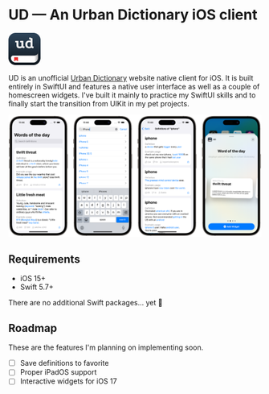 # UD — An Urban Dictionary iOS client
![App icon][appicon]

UD is an unofficial [Urban Dictionary](https://www.urbandictionary.com/) website native client for iOS. It is built entirely in SwiftUI and features a native user interface as well as a couple of homescreen widgets. I've built it mainly to practice my SwiftUI skills and to finally start the transition from UIKit in my pet projects.

![App screenshots][screenshots]

## Requirements
- iOS 15+
- Swift 5.7+  

There are no additional Swift packages... yet 🙂

## Roadmap
These are the features I'm planning on implementing soon.
- [ ] Save definitions to favorite
- [ ] Proper iPadOS support
- [ ] Interactive widgets for iOS 17

[screenshots]: ./Media/screenshots.png
[appicon]: ./Media/app-icon.png
